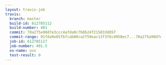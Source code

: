 ```yaml
---
layout: travis-job
travis:
  branch: master
  build-id: 612785112
  build-number: 401
  commit: 70a275a90d7e3ccc4afda0c7b8b24f215833d857
  commit-range: 91fda9e65fbfcab00ca2f59eac13f3f6cd958ec7...70a275a90d7e3ccc4afda0c7b8b24f215833d857
  job-id: 612785117
  job-number: 401.5
  os-name: osx
  test-result: 0
---
```

